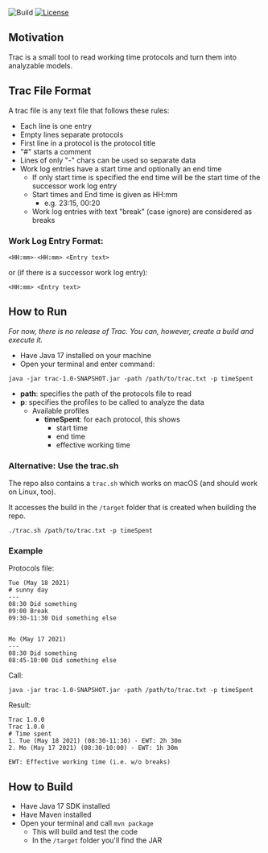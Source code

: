 ![Build](https://github.com/ingomohr/trac/actions/workflows/maven.yml/badge.svg?branch=master)
[![License](https://img.shields.io/badge/License-Apache%202.0-yellow.svg)](https://opensource.org/licenses/Apache-2.0)
## Motivation
Trac is a small tool to read working time protocols and turn them into analyzable models.

## Trac File Format
A trac file is any text file that follows these rules:

* Each line is one entry
* Empty lines separate protocols
* First line in a protocol is the protocol title
* "#" starts a comment
* Lines of only "-" chars can be used so separate data
* Work log entries have a start time and optionally an end time
    * If only start time is specified the end time will be the start time of the successor work log entry
    * Start times and End time is given as HH:mm
        * e.g. 23:15, 00:20
    * Work log entries with text "break" (case ignore) are considered as breaks
### Work Log Entry Format:

``<HH:mm>-<HH:mm> <Entry text>``

or (if there is a successor work log entry):

``<HH:mm> <Entry text>``

## How to Run
_For now, there is no release of Trac. You can, however, create a build and execute it._

* Have Java 17 installed on your machine
* Open your terminal and enter command:
```
java -jar trac-1.0-SNAPSHOT.jar -path /path/to/trac.txt -p timeSpent
```
* **path**: specifies the path of the protocols file to read
* **p**: specifies the profiles to be called to analyze the data
    * Available profiles
        * **timeSpent**: for each protocol, this shows
            * start time
            * end time
            * effective working time

### Alternative: Use the trac.sh
The repo also contains a ``trac.sh`` which works on macOS (and should work on Linux, too).

It accesses the build in the ``/target`` folder that is created when building the repo.

```
./trac.sh /path/to/trac.txt -p timeSpent
```

### Example

Protocols file:
```
Tue (May 18 2021)
# sunny day
---
08:30 Did something
09:00 Break
09:30-11:30 Did something else


Mo (May 17 2021)
---
08:30 Did something
08:45-10:00 Did something else
```

Call:

```
java -jar trac-1.0-SNAPSHOT.jar -path /path/to/trac.txt -p timeSpent
```

Result:
```
Trac 1.0.0
Trac 1.0.0
# Time spent
1. Tue (May 18 2021) (08:30-11:30) - EWT: 2h 30m
2. Mo (May 17 2021) (08:30-10:00) - EWT: 1h 30m

EWT: Effective working time (i.e. w/o breaks)
```

## How to Build
* Have Java 17 SDK installed
* Have Maven installed
* Open your terminal and call ``mvn package``
    * This will build and test the code
    * In the ``/target`` folder you'll find the JAR











